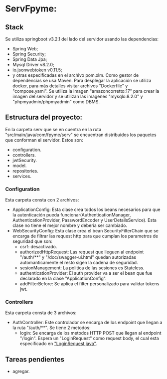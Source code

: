# ServFpyme:
## Stack
Se utiliza springboot v3.2.1 del lado del servidor usando las dependencias:
* Spring Web;
* Spring Security;
* Spring Data Jpa;
* Mysql Driver v8.2.0;
* io.jsonwebtoken v0.11.5;
* y otras especificadas en el archivo pom.xlm.
  Como gestor de dependencias se usa Maven.
  Para desplegar la aplicación se utiliza docker, para más detalles visitar archivos "Dockerfile" y "compose.yaml". Se utiliza la imagen "amazoncorretto:17" para crear la imagen del servidor y se utilizan las imagenes "mysqlo:8.2.0" y "phpmyadmin/phpmyadmin" como DBMS.
## Estructura del proyecto:
En la carpeta serv que se en cuentra en la ruta "src/main/java/com/fpyme/serv" se encuentran distribuidos los paquetes que conforman el servidor. Estos son:
* configuration.
* controllers.
* jwtSecurity.
* model.
* repositories.
* services.
### Configuration
Esta carpeta consta con 2 archivos:
* ApplicationConfig: Esta clase crea todos los beans necesarios para que la autenticación pueda funcionar(AuthenticationManager, AuthenticationProvider, PasswordEncoder y UserDetailsService). Esta clase no tiene el mejor nombre y deberia ser cambiado.
* WebSecurityConfig: Esta clase crea el bean SecurityFilterChain que se encarga de filtrar las request http para que cumplan los parametros de seguridad que son:
  * csrf: desactivado.
  * authorizedHttpRequest: Las request que lleguen al endpoint "/auth/**" y "/doc/swagger-ui.html" quedan autorizadas automanticamente el resto sigen la cadena de seguridad.
  * sesionManagement: La politica de las sesiones es Stateless.
  * authenticationProvider: El auth provider va a ser el bean que fue declarado en la clase "ApplicationConfig".
  * addFilterBefore: Se aplica el filter personalizado para validar tokens jwt.
 
### Controllers
Esta carpeta consta de 3 archivos:
* AuthController: Este controlador se encarga de los endpoint que llegan a la ruta "/auth/**". Se tiene 2 metodos:
  * login: Se encarga de los metodos HTTP POST que llegan al endpoint "/login". Espera un "LoginRequest" como request body, el cual esta especificado en ["LoginRequest.java"](src/main/java/com/fpyme/serv/model/dto/LoginRequest.java).

 ## Tareas pendientes
 * agregar.
